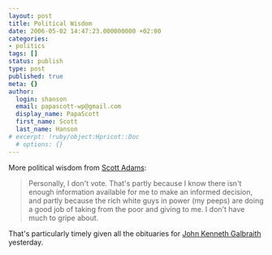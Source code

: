 ```yaml
---
layout: post
title: Political Wisdom
date: 2006-05-02 14:47:23.000000000 +02:00
categories:
- politics
tags: []
status: publish
type: post
published: true
meta: {}
author:
  login: shanson
  email: papascott-wp@gmail.com
  display_name: PapaScott
  first_name: Scott
  last_name: Hanson
# excerpt: !ruby/object:Hpricot::Doc
  # options: {}
---
```

<p>More political wisdom from <a href="http://dilbertblog.typepad.com/the_dilbert_blog/2006/05/income_gap.html" title="The Dilbert Blog: Income Gap">Scott Adams</a>:</p>
<blockquote><p>Personally, I don't vote. That's partly because I know there isn't enough information available for me to make an informed decision, and partly because the rich white guys in power (my peeps) are doing a good job of taking from the poor and giving to me. I don't have much to gripe about.</p>
</blockquote>
<p>That's particularly timely given all the obituaries for <a href="http://news.google.com/news?hl=en&ned=us&q=John+Kenneth+Galbraith&btnG=Search+News" title="John Kenneth Galbraith - Google News">John Kenneth Galbraith</a> yesterday.</p>
